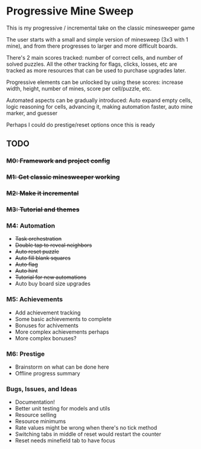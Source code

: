 # Progressive Mine Sweep

This is my progressive / incremental take on the classic minesweeper game

The user starts with a small and simple version of minesweep (3x3 with 1 mine),
and from there progresses to larger and more difficult boards.

There's 2 main scores tracked: number of correct cells, and number of solved
puzzles. All the other tracking for flags, clicks, losses, etc are tracked as
more resources that can be used to purchase upgrades later.

Progressive elements can be unlocked by using these scores: increase width,
height, number of mines, score per cell/puzzle, etc.

Automated aspects can be gradually introduced: Auto expand empty cells, logic
reasoning for cells, advancing it, making automation faster, auto mine marker,
and guesser

Perhaps I could do prestige/reset options once this is ready

## TODO

### ~~M0: Framework and project config~~

### ~~M1: Get classic minesweeper working~~

### ~~M2: Make it incremental~~

### ~~M3: Tutorial and themes~~

### M4: Automation

- ~~Task orchestration~~
- ~~Double tap to reveal neighbors~~
- ~~Auto reset puzzle~~
- ~~Auto fill blank squares~~
- ~~Auto flag~~
- ~~Auto hint~~
- ~~Tutorial for new automations~~
- Auto buy board size upgrades

### M5: Achievements

- Add achievement tracking
- Some basic achievements to complete
- Bonuses for achivements
- More complex achievements perhaps
- More complex bonuses?

### M6: Prestige

- Brainstorm on what can be done here
- Offline progress summary

### Bugs, Issues, and Ideas

- Documentation!
- Better unit testing for models and utils
- Resource selling
- Resource minimums
- Rate values might be wrong when there's no tick method
- Switching tabs in middle of reset would restart the counter
- Reset needs minefield tab to have focus
